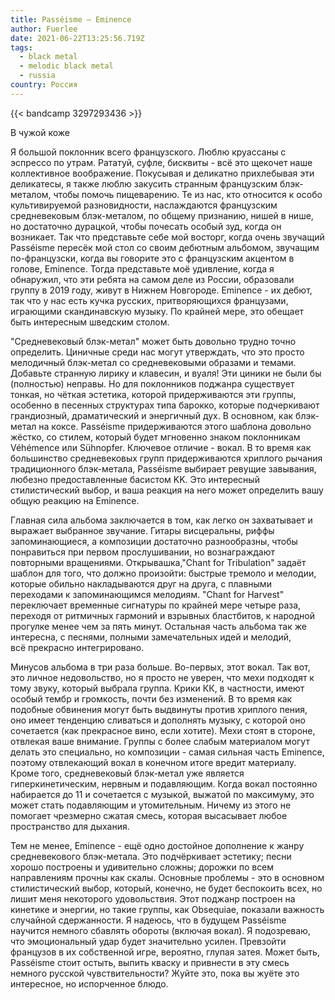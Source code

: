```yaml
---
title: Passéisme — Eminence
author: Fuerlee
date: 2021-06-22T13:25:56.719Z
tags:
  - black metal
  - melodic black metal
  - russia
country: Россия
---
```

{{< bandcamp 3297293436 >}}

В чужой коже



Я большой поклонник всего французского. Люблю круассаны с эспрессо по утрам. Рататуй, суфле, бисквиты - всё это щекочет наше коллективное воображение. Покусывая и деликатно прихлебывая эти деликатесы, я также люблю закусить странным французским блэк-металом, чтобы помочь пищеварению. Те из нас, кто относится к особо культивируемой разновидности, наслаждаются французским средневековым блэк-металом, по общему признанию, нишей в нише, но достаточно дурацкой, чтобы почесать особый зуд, когда он возникает. Так что представьте себе мой восторг, когда очень звучащий Passéisme пересёк мой стол со своим дебютным альбомом, звучащим по-французски, когда вы говорите это с французским акцентом в голове, Eminence. Тогда представьте моё удивление, когда я обнаружил, что эти ребята на самом деле из России, образовали группу в 2019 году, живут в Нижнем Новгороде. Eminence - их дебют, так что у нас есть кучка русских, притворяющихся французами, играющими скандинавскую музыку. По крайней мере, это обещает быть интересным шведским столом.



"Средневековый блэк-метал" может быть довольно трудно точно определить. Циничные среди нас могут утверждать, что это просто мелодичный блэк-метал со средневековыми образами и темами. Добавьте странную лирику и клавесин, и вуаля! Эти циники не были бы (полностью) неправы. Но для поклонников поджанра существует тонкая, но чёткая эстетика, которой придерживаются эти группы, особенно в песенных структурах типа барокко, которые подчеркивают грандиозный, драматический и энергичный дух. В основном, как блэк-метал на коксе. Passéisme придерживаются этого шаблона довольно жёстко, со стилем, который будет мгновенно знаком поклонникам Véhémence или Sühnopfer. Ключевое отличие - вокал. В то время как большинство средневековых групп придерживаются хриплого рычания традиционного блэк-метала, Passéisme выбирает ревущие завывания, любезно предоставленные басистом KK. Это интересный стилистический выбор, и ваша реакция на него может определить вашу общую реакцию на Eminence.



Главная сила альбома заключается в том, как легко он захватывает и выражает выбранное звучание. Гитары висцеральны, риффы запоминающиеся, а композиции достаточно разнообразны, чтобы понравиться при первом прослушивании, но вознаграждают повторными вращениями. Открывашка,"Chant for Tribulation" задаёт шаблон для того, что должно произойти: быстрые тремоло и мелодии, которые обильно накладываются друг на друга, с плавными переходами к запоминающимся мелодиям. "Chant for Harvest" переключает временные сигнатуры по крайней мере четыре раза, переходя от ритмичных гармоний и взрывных бластбитов, к народной прогулке менее чем за пять минут. Остальная часть альбома так же интересна, с песнями, полными замечательных идей и мелодий, всё прекрасно интегрировано.



Минусов альбома в три раза больше. Во-первых, этот вокал. Так вот, это личное недовольство, но я просто не уверен, что мехи подходят к тому звуку, который выбрала группа. Крики КК, в частности, имеют особый тембр и громкость, почти без изменений. В то время как подобные обвинения могут быть выдвинуты против хриплого пения, оно имеет тенденцию сливаться и дополнять музыку, с которой оно сочетается (как прекрасное вино, если хотите). Мехи стоят в стороне, отвлекая ваше внимание. Группы с более слабым материалом могут делать это специально, но композиции - самая сильная часть Eminence, поэтому отвлекающий вокал в конечном итоге вредит материалу. Кроме того, средневековый блэк-метал уже является гиперкинетическим, нервным и подавляющим. Когда вокал постоянно набирается до 11 и сочетается с музыкой, выжатой по максимуму, это может стать подавляющим и утомительным. Ничему из этого не помогает чрезмерно сжатая смесь, которая высасывает любое пространство для дыхания.



Тем не менее, Eminence - ещё одно достойное дополнение к жанру средневекового блэк-метала. Это подчёркивает эстетику; песни хорошо построены и удивительно сложны; дорожки по всем направлениям прочны как скалы. Основные проблемы - это в основном стилистический выбор, который, конечно, не будет беспокоить всех, но лишит меня некоторого удовольствия. Этот поджанр построен на кинетике и энергии, но такие группы, как Obsequiae, показали важность случайной сдержанности. Я надеюсь, что в будущем Passéisme научится немного сбавлять обороты (включая вокал). Я подозреваю, что эмоциональный удар будет значительно усилен. Превзойти французов в их собственной игре, вероятно, глупая затея. Может быть, Passéisme стоит остыть, выпить кваску и привнести в эту смесь немного русской чувствительности? Жуйте это, пока вы жуёте это интересное, но испорченное блюдо.